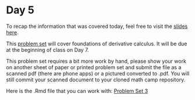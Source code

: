 # Day 5

To recap the information that was covered today, feel free to visit the [slides here](/slides/day5_am_slides.pdf). 

This [problem set](pset3.pdf) will cover foundations of derivative calculus. It will be due at the beginning of class on Day 7. 

This problem set requires a bit more work by hand, please show your work on another sheet of paper or printed problem set and submit the file as a scanned pdf (there are phone apps) or a pictured converted to .pdf. You will still commit your scanned document to your cloned math camp repository. 

Here is the .Rmd file that you can work with: 
[Problem Set 3](pset3.Rmd)
